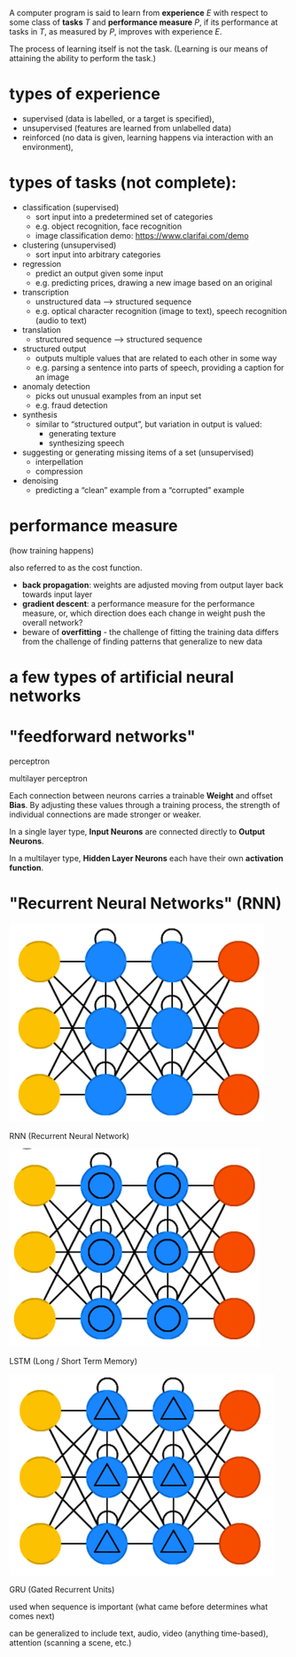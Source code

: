A computer program is said to learn from **experience** *E* with respect to some class of **tasks** *T* and **performance measure** *P*, if its performance at tasks in *T*, as measured by *P*, improves with experience *E*.

The process of learning itself is not the task. (Learning is our means of attaining the ability to perform the task.)

# types of experience
- supervised (data is labelled, or a target is specified), 
- unsupervised (features are learned from unlabelled data) 
- reinforced (no data is given, learning happens via interaction with an environment), 

# types of tasks (not complete):
- classification (supervised)
  - sort input into a predetermined set of categories
  - e.g. object recognition, face recognition
  - image classification demo: https://www.clarifai.com/demo
- clustering (unsupervised)
  - sort input into arbitrary categories
- regression
  - predict an output given some input 
  - e.g. predicting prices, drawing a new image based on an original
- transcription
  - unstructured data  —> structured sequence
  - e.g. optical character recognition (image to text), speech recognition (audio to text)
- translation
  - structured sequence —> structured sequence
- structured output
  - outputs multiple values that are related to each other in some way
  - e.g. parsing a sentence into parts of speech, providing a caption for an image
- anomaly detection
  - picks out unusual examples from an input set
  - e.g. fraud detection
- synthesis
  - similar to “structured output”, but variation in output is valued:
    - generating texture
    - synthesizing speech
- suggesting or generating missing items of a set (unsupervised)
  - interpellation
  - compression
- denoising
  - predicting a “clean” example from a “corrupted” example

# performance measure
(how training happens)

also referred to as the cost function.

- **back propagation**: weights are adjusted moving from output layer back towards input layer
- **gradient descent**: a performance measure for the performance measure, or, which direction does each change in weight push the overall network?
- beware of **overfitting** - the challenge of fitting the training data differs from the challenge of finding patterns that generalize to new data

# a few types of artificial neural networks

# "feedforward networks" 

perceptron

multilayer perceptron

Each connection between neurons carries a trainable **Weight** and offset **Bias**. By adjusting these values through a training process, the strength of individual connections are made stronger or weaker.

In a single layer type, **Input Neurons** are connected directly to **Output Neurons**. 

In a multilayer type, **Hidden Layer Neurons** each have their own **activation function**.

# "Recurrent Neural Networks" (RNN)

![RNN](/assets/images/rnn.png)

RNN (Recurrent Neural Network)

![LSTM](/assets/images/lstm.png)

LSTM (Long / Short Term Memory)

![GRU](/assets/images/gru.png)

GRU (Gated Recurrent Units)

used when sequence is important (what came before determines what comes next)

can be generalized to include text, audio, video (anything time-based), attention (scanning a scene, etc.)
 





